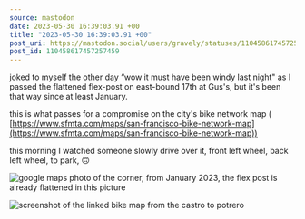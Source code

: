 ```yaml
---
source: mastodon
date: 2023-05-30 16:39:03.91 +00
title: "2023-05-30 16:39:03.91 +00"
post_uri: https://mastodon.social/users/gravely/statuses/110458617457257459
post_id: 110458617457257459
---
```

joked to myself the other day “wow it must have been windy last night" as I passed the flattened flex-post on east-bound 17th at Gus's, but it's been that way since at least January.

this is what passes for a compromise on the city's bike network map ( [https://www.sfmta.com/maps/san-francisco-bike-network-map](https://www.sfmta.com/maps/san-francisco-bike-network-map))

this morning I watched someone slowly drive over it, front left wheel, back left wheel, to park, 🙃


![google maps photo of the corner, from January 2023, the flex post is already flattened in this picture](/images/110458616959743665.png)

![screenshot of the linked bike map from the castro to potrero ](/images/110458617161700202.png)

